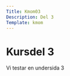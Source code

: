 ```yaml
---
Title: Kmom03
Description: Del 3
Template: kmom
---
```


Kursdel 3
==================

Vi testar en undersida 3